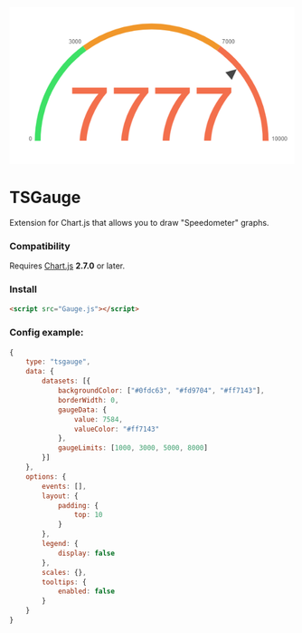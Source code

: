 <div align="center">
    <img src="logo.bmp"/>
</div>

# TSGauge

Extension for Chart.js that allows you to draw "Speedometer" graphs.

### Compatibility
Requires [Chart.js](https://github.com/chartjs/Chart.js/releases) **2.7.0** or later.

### Install
```html
<script src="Gauge.js"></script>
```

### Config example:
```js
{
	type: "tsgauge",
	data: {
		datasets: [{
			backgroundColor: ["#0fdc63", "#fd9704", "#ff7143"],
			borderWidth: 0,
			gaugeData: {
				value: 7584,
				valueColor: "#ff7143"
			},
			gaugeLimits: [1000, 3000, 5000, 8000]
		}]
	},
	options: {
		events: [],
		layout: {
			padding: {
				top: 10
			}
		},
		legend: {
			display: false
		},
		scales: {},
		tooltips: {
			enabled: false
		}
	}
}
```
